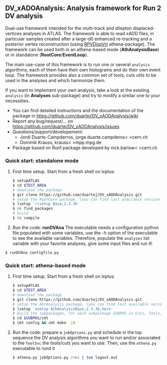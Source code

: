 ## DV_xADOAnalysis: Analysis framework for Run 2 DV analysis 

Dual-use framework intended for the multi-track and dilepton 
displaced-vertices analyses in ATLAS. The framework is able 
to read xAOD files, in particular samples created after a large-d0 
enhanced re-tracking and a posterior vertex reconstruction 
(using [RPVDispVrt](https://svnweb.cern.ch/trac/atlasoff/browser/Reconstruction/VKalVrt/RPVDispVrt) 
athena-package). The framework can be used both in an athena-based 
mode (__AthAnalysisBase__) or in standalone (__RootCore__/__EventLoop__).

The main use-case of this framework is to run one or several `analysis` 
algorithms, each of them have their own histograms and do their own event 
loop. The framework provides also a common set of tools, cuts utils to be used 
in the analyses and which harmonize them. 

If you want to implement your own analysis, take a look at the existing `analysis` 
(in __Analyses__ sub-package) and try to modify a similar one to your necessities.

* You can find detailed instructions and the documentation of the package in https://github.com/duartej/DV_xAODAnalysis/wiki
* Report any bug/request/... on  https://github.com/duartej/DV_xAODAnalysis/issues
* Questions/support/developement: 
  * Jordi Duarte-Campderros, jorge.duarte.campderos< >cern.ch
  * Dominik Krauss, krauss< >mpp.mpg.de
* Package based on Run1 package developed by nick.barlow< >cern.ch


### Quick start: standalone mode
 1. First time setup. Start from a fresh shell on lxplus:
    ```bash
    $ setupATLAS
    $ cd $TEST_AREA
    # download the package
    $ git clone https://github.com/duartej/DV_xAODAnalysis.git
    # setup the RootCore package, (you can find last available version on rcsetup -r)
    $ lsetup 'rcsetup Base,2.3.36'   
    $ rc find_packages
    # build
    $ rc compile

    ```
 2. Run the code: __runDVAna__ The executable needs a configuration python file populated with some variables, use the -h option of the executable to see the available variables. Therefore, populate the `analyses` list variable with your favorite analyses, give some input files and run it!
   ```bash
   $ runDVAna configfile.py

   ```   

    
### Quick start: athena-based mode
1. First time setup. Start from a fresh shell on lxplus:
    ```bash
    $ setupATLAS
    $ cd $TEST_AREA
    # download the package
    $ git clone https://github.com/duartej/DV_xAODAnalysis.git
    # setup the AhtAnalysis package, (you can find last available version on rcsetup -r)
    $ lsetup 'asetup AthAnalysisBase,2.3.36,here'   
    # build the subpackages, for each subpackage SUBPKG in Cuts, Tools, Analyses
    $ cd $SUBPKG/cmt
    $ cmt config && cmt make -j8

    ```
2. Run the code: prepare a `jobOptions.py` and schedule in the top sequence the DV analysis algorithms you want to run and/or associated to the `ToolSvc` the tools/cuts you want to use. Then, use the `athena.py` executable to rund it
   ```bash
   $ athena.py jobOptions.py 2>&1 | tee logout.out

   ```   


